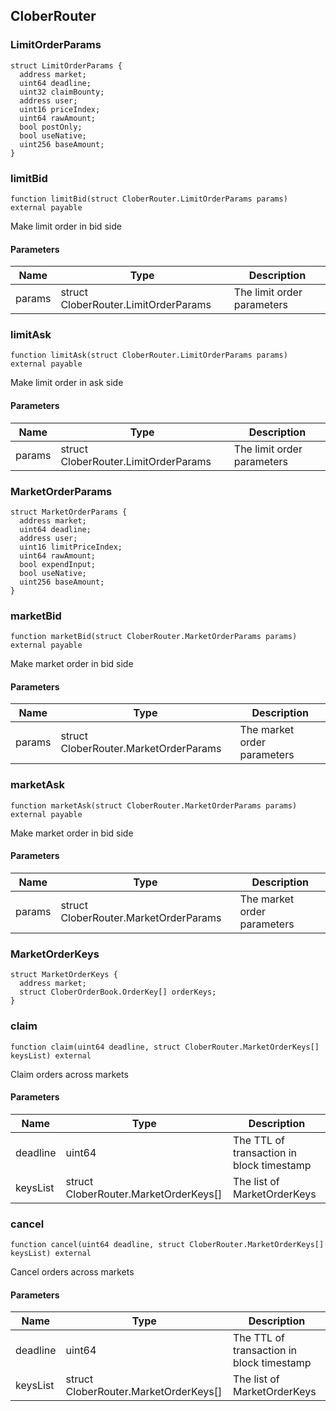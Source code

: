 ## CloberRouter

### LimitOrderParams

```solidity
struct LimitOrderParams {
  address market;
  uint64 deadline;
  uint32 claimBounty;
  address user;
  uint16 priceIndex;
  uint64 rawAmount;
  bool postOnly;
  bool useNative;
  uint256 baseAmount;
}
```

### limitBid

```solidity
function limitBid(struct CloberRouter.LimitOrderParams params) external payable
```

Make limit order in bid side

#### Parameters

| Name | Type | Description |
| ---- | ---- | ----------- |
| params | struct CloberRouter.LimitOrderParams | The limit order parameters |

### limitAsk

```solidity
function limitAsk(struct CloberRouter.LimitOrderParams params) external payable
```

Make limit order in ask side

#### Parameters

| Name | Type | Description |
| ---- | ---- | ----------- |
| params | struct CloberRouter.LimitOrderParams | The limit order parameters |

### MarketOrderParams

```solidity
struct MarketOrderParams {
  address market;
  uint64 deadline;
  address user;
  uint16 limitPriceIndex;
  uint64 rawAmount;
  bool expendInput;
  bool useNative;
  uint256 baseAmount;
}
```

### marketBid

```solidity
function marketBid(struct CloberRouter.MarketOrderParams params) external payable
```

Make market order in bid side

#### Parameters

| Name | Type | Description |
| ---- | ---- | ----------- |
| params | struct CloberRouter.MarketOrderParams | The market order parameters |

### marketAsk

```solidity
function marketAsk(struct CloberRouter.MarketOrderParams params) external payable
```

Make market order in bid side

#### Parameters

| Name | Type | Description |
| ---- | ---- | ----------- |
| params | struct CloberRouter.MarketOrderParams | The market order parameters |

### MarketOrderKeys

```solidity
struct MarketOrderKeys {
  address market;
  struct CloberOrderBook.OrderKey[] orderKeys;
}
```

### claim

```solidity
function claim(uint64 deadline, struct CloberRouter.MarketOrderKeys[] keysList) external
```

Claim orders across markets

#### Parameters

| Name | Type | Description |
| ---- | ---- | ----------- |
| deadline | uint64 | The TTL of transaction in block timestamp |
| keysList | struct CloberRouter.MarketOrderKeys[] | The list of MarketOrderKeys |

### cancel

```solidity
function cancel(uint64 deadline, struct CloberRouter.MarketOrderKeys[] keysList) external
```

Cancel orders across markets

#### Parameters

| Name | Type | Description |
| ---- | ---- | ----------- |
| deadline | uint64 | The TTL of transaction in block timestamp |
| keysList | struct CloberRouter.MarketOrderKeys[] | The list of MarketOrderKeys |

